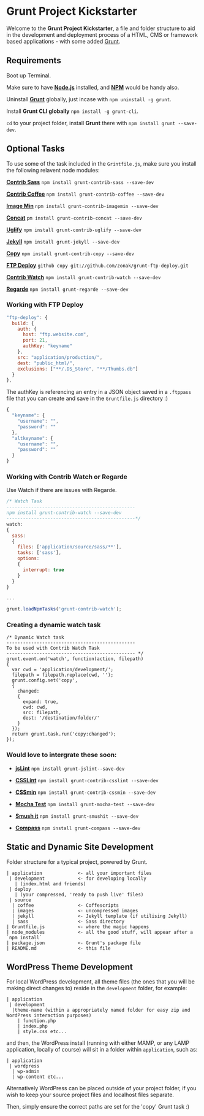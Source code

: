 # Grunt Project Kickstarter

Welcome to the **Grunt Project Kickstarter**, a file and folder structure to aid in the development and deployment process of a HTML, CMS or framework based applications - with some added [Grunt](https://github.com/gruntjs).

## Requirements

Boot up Terminal.

Make sure to have **[Node.js](http://nodejs.org/download/)** installed, and **[NPM](https://npmjs.org/doc/install.html)** would be handy also.

Uninstall **[Grunt](https://github.com/gruntjs)** globally, just incase with `npm uninstall -g grunt`.

Install **Grunt CLI globally** `npm install -g grunt-cli`.

`cd` to your project folder, install **Grunt** there with `npm install grunt --save-dev`.

## Optional Tasks

To use some of the task included in the `Grintfile.js`, make sure you install the following relavent node modules:

**[Contrib Sass](https://github.com/gruntjs/grunt-contrib-sass)** `npm install grunt-contrib-sass --save-dev`

**[Contrib Coffee](https://github.com/gruntjs/grunt-contrib-coffee)** `npm install grunt-contrib-coffee --save-dev`

**[Image Min](https://github.com/gruntjs/grunt-contrib-imagemin)** `npm install grunt-contrib-imagemin --save-dev`

**[Concat](https://github.com/gruntjs/grunt-contrib-concat)** `pm install grunt-contrib-concat --save-dev`

**[Uglify](https://github.com/gruntjs/grunt-contrib-uglify)** `npm install grunt-contrib-uglify --save-dev`

**[Jekyll](https://github.com/dannygarcia/grunt-jekyll)** `npm install grunt-jekyll --save-dev`

**[Copy](https://github.com/gruntjs/grunt-contrib-copy)** `npm install grunt-contrib-copy --save-dev`

**[FTP Deploy](https://github.com/zonak/grunt-ftp-deploy)** `github copy git://github.com/zonak/grunt-ftp-deploy.git`

**[Contrib Watch](https://github.com/gruntjs/grunt-contrib-watch)** `npm install grunt-contrib-watch --save-dev`

**[Regarde](https://github.com/yeoman/grunt-regarde)** `npm install grunt-regarde --save-dev`

### Working with FTP Deploy

```javascript
"ftp-deploy": {
  build: {
    auth: {
      host: "ftp.website.com",
      port: 21,
      authKey: "keyname"
    },
    src: "application/production/",
    dest: "public_html/",
    exclusions: ["**/.DS_Store", "**/Thumbs.db"]
  }
},
```
The authKey is referencing an entry in a JSON object saved in a `.ftppass` file that you can create and save in the `Gruntfile.js` directory :)

```javascript
{
  "keyname": {
    "username": "",
    "password": ""
  },
  "altkeyname": {
    "username": "",
    "password": ""
  }
}
```

### Working with Contrib Watch or Regarde

Use Watch if there are issues with Regarde.

```javascript
/* Watch Task
-----------------------------------------------
npm install grunt-contrib-watch --save-dev
-----------------------------------------------*/
watch:
{
  sass:
  {
    files: ['application/source/sass/**'],
    tasks: ['sass'],
    options:
    {
      interrupt: true
    }
  }
}

...

grunt.loadNpmTasks('grunt-contrib-watch');
```

### Creating a dynamic watch task

```
/* Dynamic Watch task
-----------------------------------------------
To be used with Contrib Watch Task
----------------------------------------------- */
grunt.event.on('watch', function(action, filepath)
{
  var cwd = 'application/development/';
  filepath = filepath.replace(cwd, '');
  grunt.config.set('copy',
  {
    changed:
    {
      expand: true,
      cwd: cwd,
      src: filepath,
      dest: '/destination/folder/'
    }
  });
  return grunt.task.run('copy:changed');
});
```

### Would love to intergrate these soon:

- **[jsLint](https://github.com/stephenmathieson/grunt-jslint)** `npm install grunt-jslint--save-dev`

- **[CSSLint](https://github.com/gruntjs/grunt-contrib-csslint)** `npm install grunt-contrib-csslint --save-dev`

- **[CSSmin](https://github.com/gruntjs/grunt-contrib-cssmin)** `npm install grunt-contrib-cssmin --save-dev`

- **[Mocha Test](https://github.com/pghalliday/grunt-mocha-test)** `npm install grunt-mocha-test --save-dev`

- **[Smush it](https://github.com/heldr/grunt-smushit)** `npm install grunt-smushit --save-dev`

- **[Compass](https://github.com/kahlil/grunt-compass)** `npm install grunt-compass --save-dev`

## Static and Dynamic Site Development

Folder structure for a typical project, powered by Grunt.
```
| application             <- all your important files
 | development            <- for developing locally
   | (index.html and friends)
 | deploy
   | (your compressed, 'ready to push live' files)
 | source
  | coffee                <- Coffescripts
  | images                <- uncompressed images
  | jekyll                <- Jekyll template (if utilising Jekyll)
  | sass                  <- Sass directory
| Gruntfile.js            <- where the magic happens
| node_modules            <- all the good stuff, will appear after a `npm install`
| package.json            <- Grunt's package file
| README.md               <- this file
```

## WordPress Theme Development
For local WordPress development, all theme files (the ones that you will be making direct changes to) reside in the `development` folder, for example:
```
| application
 | development
  |theme-name (within a appropriately named folder for easy zip and WordPress interaction purposes)
    | function.php
    | index.php
    | style.css etc...
```

and then, the WordPress install (running with either MAMP, or any LAMP application, locally of course) will sit in a folder within `application`, such as:
```
| application
 | wordpress
  | wp-admin
  | wp-content etc...
```

Alternatively WordPress can be placed outside of your project folder, if you wish to keep your source project files and localhost files separate.

Then, simply ensure the correct paths are set for the 'copy' Grunt task :)
